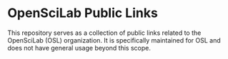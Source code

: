 # OpenSciLab Public Links

This repository serves as a collection of public links related to the OpenSciLab (OSL) organization. It is specifically maintained for OSL and does not have general usage beyond this scope.
